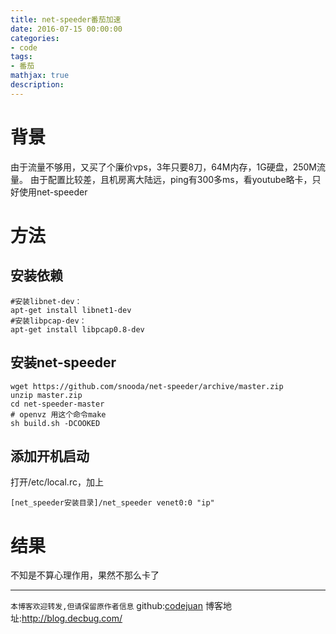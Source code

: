 ```yaml
---
title: net-speeder番茄加速
date: 2016-07-15 00:00:00
categories:
- code
tags: 
- 番茄
mathjax: true
description: 
---
```

# 背景
由于流量不够用，又买了个廉价vps，3年只要8刀，64M内存，1G硬盘，250M流量。
由于配置比较差，且机房离大陆远，ping有300多ms，看youtube略卡，只好使用net-speeder

<!--more-->

# 方法

## 安装依赖
```
#安装libnet-dev：
apt-get install libnet1-dev
#安装libpcap-dev：
apt-get install libpcap0.8-dev 
```


## 安装net-speeder
```
wget https://github.com/snooda/net-speeder/archive/master.zip
unzip master.zip
cd net-speeder-master
# openvz 用这个命令make
sh build.sh -DCOOKED
```

## 添加开机启动
打开/etc/local.rc，加上
```
[net_speeder安装目录]/net_speeder venet0:0 "ip"
```

# 结果
不知是不算心理作用，果然不那么卡了

-----------------------

`本博客欢迎转发,但请保留原作者信息`
github:[codejuan](https://github.com/CodeJuan)
博客地址:http://blog.decbug.com/
